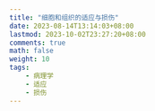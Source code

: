 ```yaml
---
title: "细胞和组织的适应与损伤"
date: 2023-08-14T13:14:03+08:00
lastmod: 2023-10-02T23:27:20+08:00
comments: true
math: false
weight: 10
tags:
    - 病理学
    - 适应
    - 损伤
---
```



